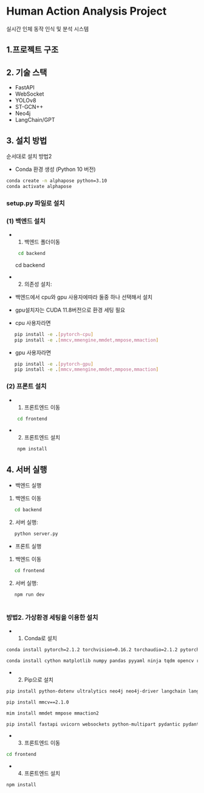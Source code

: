 # Human Action Analysis Project

실시간 인체 동작 인식 및 분석 시스템

## 1.프로젝트 구조

## 2. 기술 스택
- FastAPI
- WebSocket
- YOLOv8
- ST-GCN++
- Neo4j
- LangChain/GPT

## 3. 설치 방법
순서대로 설치 방법2

- Conda 환경 생성 (Python 10 버전)
```bash
conda create -n alphapose python=3.10
conda activate alphapose
```

### setup.py 파일로 설치

### (1) 백엔드 설치
- 1) 백엔드 폴더이동
   ```bash
    cd backend
   ```
   cd backend

- 2) 의존성 설치:

- 백엔드에서 cpu와 gpu 사용자에따라 둘중 하나 선택해서 설치
- gpu설치자는 CUDA 11.8버전으로 환경 세팅 필요

 - cpu 사용자라면 
```bash
   pip install -e .[pytorch-cpu]
   pip install -e .[mmcv,mmengine,mmdet,mmpose,mmaction]
```
 - gpu 사용자라면
```bash
   pip install -e .[pytorch-gpu]
   pip install -e .[mmcv,mmengine,mmdet,mmpose,mmaction]
```

### (2) 프론트 설치
- 1) 프론트엔드 이동
```bash
    cd frontend
```
- 2) 프론트엔드 설치
```bash
    npm install
```

## 4. 서버 실행
- 백엔드 실행

1) 백엔드 이동 
```bash
   cd backend
```
2) 서버 실행:
```bash
   python server.py
```

- 프론트 실행
1) 백엔드 이동 
```bash
   cd frontend
```
2) 서버 실행:
```bash
   npm run dev
```

#

### 방법2. 가상환경 세팅을 이용한 설치

 - 1) Conda로 설치
 ```bash
conda install pytorch=2.1.2 torchvision=0.16.2 torchaudio=2.1.2 pytorch-cuda=11.8

conda install cython matplotlib numpy pandas pyyaml ninja tqdm opencv requests pillow
```
 - 2) Pip으로 설치
 ```bash
pip install python-dotenv ultralytics neo4j neo4j-driver langchain langchain-community langchain-openai langgraph openai openmim

pip install mmcv==2.1.0

mim install mmdet mmpose mmaction2

pip install fastapi uvicorn websockets python-multipart pydantic pydantic-settings

```
- 3) 프론트엔드 이동
```bash
cd frontend
```
- 4) 프론트엔드 설치
```bash
npm install
```

